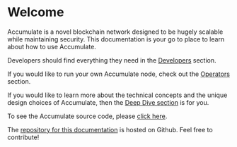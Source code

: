 # Welcome

Accumulate is a novel blockchain network designed to be hugely scalable while maintaining security. This documentation is your go to place to learn about how to use Accumulate.&#x20;

Developers should find everything they need in the [Developers](broken-reference) section.

If you would like to run your own Accumulate node, check out the [Operators](broken-reference) section.

If you would like to learn more about the technical concepts and the unique design choices of Accumulate, then the [Deep Dive section](broken-reference) is for you.



To see the Accumulate source code, please [click here](https://github.com/AccumulateNetwork/accumulated).

The [repository for this documentation](https://github.com/AccumulateNetwork/accumulate-docs) is hosted on Github. Feel free to contribute!
